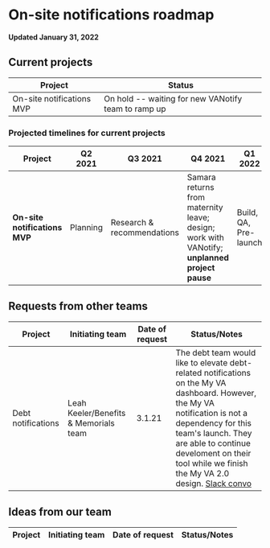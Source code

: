 # On-site notifications roadmap

**Updated January 31, 2022**

## Current projects

|Project|Status|
|----|----|
|On-site notifications MVP| On hold -- waiting for new VANotify team to ramp up |

### Projected timelines for current projects

|Project|Q2 2021|Q3 2021|Q4 2021|Q1 2022|Q2 2022|
|----|----|----|----|----|----|
|**On-site notifications MVP**| Planning | Research & recommendations |Samara returns from maternity leave; design; work with VANotify; **unplanned project pause** | Build, QA, Pre-launch  | Launch|


## Requests from other teams

|Project|Initiating team|Date of request| Status/Notes|
|----|----|----|----|
|Debt notifications| Leah Keeler/Benefits & Memorials team|3.1.21| The debt team would like to elevate debt-related notifications on the My VA dashboard. However, the My VA notification is not a dependency for this team's launch. They are able to continue develoment on their tool while we finish the My VA 2.0 design. [Slack convo](https://dsva.slack.com/archives/C909ZG2BB/p1614612187092100)|

## Ideas from our team

|Project|Initiating team|Date of request| Status/Notes|
|----|----|----|----|
